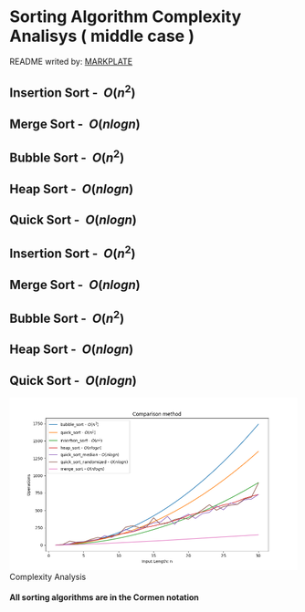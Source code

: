 

**Sorting Algorithm Complexity Analisys ( middle case )**
=========================================================

README writed by: [MARKPLATE](https://github.com/cecinuga/markplate)

**Insertion Sort - $\ O(n^2)$**
-------------------------------

**Merge Sort - $\ O(nlog n)$**
------------------------------

**Bubble Sort - $\ O(n^2)$**
----------------------------

**Heap Sort - $\ O(n log n)$**
------------------------------

**Quick Sort - $\ O(n log n)$**
-------------------------------

**Insertion Sort - $\ O(n^2)$**
-------------------------------

**Merge Sort - $\ O(nlog n)$**
------------------------------

**Bubble Sort - $\ O(n^2)$**
----------------------------

**Heap Sort - $\ O(n log n)$**
------------------------------

**Quick Sort - $\ O(n log n)$**
-------------------------------

![](./source/sorting_complexity.png)Complexity Analysis
  

  
#### All sorting algorithms are in the Cormen notation

